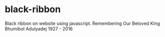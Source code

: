 # black-ribbon
Black ribbon on website using javascript. Remembering Our Beloved King Bhumibol Adulyadej 1927 - 2016
